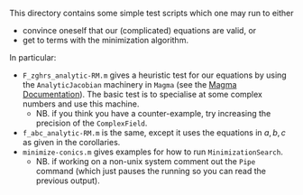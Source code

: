 This directory contains some simple test scripts which one may run to either
- convince oneself that our (complicated) equations are valid, or
- get to terms with the minimization algorithm.

In particular:
- `F_zghrs_analytic-RM.m` gives a heuristic test for our equations by using the `AnalyticJacobian` machinery in `Magma` (see the [Magma Documentation](http://magma.maths.usyd.edu.au/magma/handbook/text/1571)). The basic test is to specialise at some complex numbers and use this machine.
  - NB. if you think you have a counter-example, try increasing the precision of the `ComplexField`.
- `f_abc_analytic-RM.m` is the same, except it uses the equations in $a,b,c$ as given in the corollaries.
- `minimize-conics.m` gives examples for how to run `MinimizationSearch`.
  - NB. if working on a non-unix system comment out the `Pipe` command (which just pauses the running so you can read the previous output).